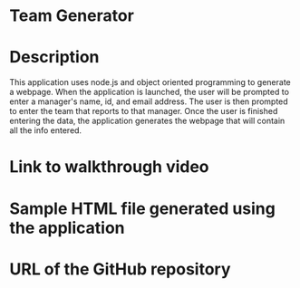 # Team Generator

# Description

This application uses node.js and object oriented programming to generate a webpage. When the application is launched, the user will be prompted to enter a manager's name, id, and email address. The user is then prompted to enter the team that reports to that manager. Once the user is finished entering the data, the application generates the webpage that will contain all the info entered.

# Link to walkthrough video

# Sample HTML file generated using the application

# URL of the GitHub repository
